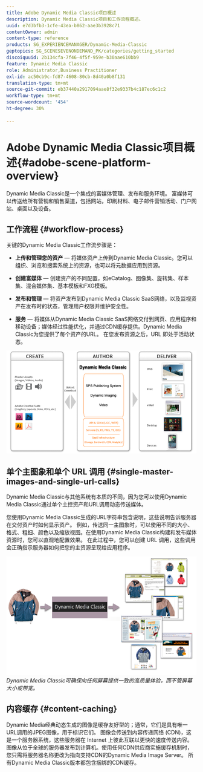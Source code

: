 ```yaml
---
title: Adobe Dynamic Media Classic项目概述
description: Dynamic Media Classic项目和工作流程概述。
uuid: e7d3bfb3-1cfe-43ea-b862-aae3b3928c71
contentOwner: admin
content-type: reference
products: SG_EXPERIENCEMANAGER/Dynamic-Media-Classic
geptopics: SG_SCENESEVENONDEMAND_PK/categories/getting_started
discoiquuid: 2b134cfa-7f46-4f5f-959e-b30aae610bb9
feature: Dynamic Media Classic
role: Administrator,Business Practitioner
exl-id: ac50cb9c-fd87-4608-80cb-8d40a0b8f131
translation-type: tm+mt
source-git-commit: eb37440a2917094aae8f32e9337b4c187ec6c1c2
workflow-type: tm+mt
source-wordcount: '454'
ht-degree: 30%

---
```


# Adobe Dynamic Media Classic项目概述{#adobe-scene-platform-overview}

Dynamic Media Classic是一个集成的富媒体管理、发布和服务环境。 富媒体可以传送给所有营销和销售渠道，包括网站，印刷材料、电子邮件营销活动、门户网站、桌面以及设备。

## 工作流程 {#workflow-process}

关键的Dynamic Media Classic工作流步骤是：

* **上传和管理您的资产**  — 将媒体资产上传到Dynamic Media Classic。您可以组织、浏览和搜索系统上的资源，也可以将元数据应用到资源。

* **创建富媒体**  — 创建资产的不同配置，如eCatalog、图像集、旋转集、样本集、混合媒体集、基本模板和FXG模板。

* **发布和管理**  — 将资产发布到Dynamic Media Classic SaaS网络，以及监视资产在发布时的状态，管理用户权限并维护安全性。

* **服务**  — 将媒体从Dynamic Media Classic SaaS网络交付到网页、应用程序和移动设备；媒体经过性能优化，并通过CDN缓存提供。Dynamic Media Classic为您提供了每个资产的URL。 在您发布资源之后，URL 即处于活动状态。

![Dynamic Media Classic工作流程](/help/assets/gs_workflow.png)

## 单个主图象和单个 URL 调用 {#single-master-images-and-single-url-calls}

Dynamic Media Classic与其他系统有本质的不同，因为您可以使用Dynamic Media Classic通过单个主控资产和URL调用动态传送媒体。

您使用Dynamic Media Classic生成的URL字符串包含说明，这些说明告诉服务器在交付资产时如何显示资产。 例如，传送同一主图象时，可以使用不同的大小、格式、粗细、颜色以及缩放视图。在使用Dynamic Media Classic构建和发布媒体资源时，您可以直观地配置效果。 在此过程中，您可以创建 URL 调用，这些调用会正确指示服务器如何把您的主资源呈现给应用程序。

![Dynamic Media Classic可以将相同的主控图像以不同的大小和格式提供给不同媒体。](/help/assets/gs_dynamic_publishing.png)
*Dynamic Media Classic可确保向任何屏幕提供一致的高质量体验，而不管屏幕大小或带宽。*

## 内容缓存 {#content-caching}

Dynamic Media经典动态生成的图像是缓存友好型的；通常，它们是具有唯一URL调用的JPEG图像，用于标识它们。 图像会传送到内容传递网络 (CDN)，这是一个服务器系统，这些服务器在 Internet 上彼此互联以更快的速度传送内容。图像从位于全球的服务器发布到计算机。使用任何CDN供应商实施缓存机制时，您只需将服务器名称更改为指向支持CDN的Dynamic Media Image Server。 所有Dynamic Media Classic版本都包含捆绑的CDN缓存。
